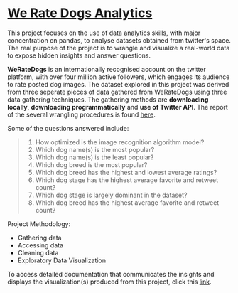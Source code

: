 #  [We Rate Dogs Analytics](https://github.com/ramanprecious/Data-Analyst-Portfolio/blob/main/WeRateDogs/wrangle_act.ipynb)

This project focuses on the use of data analytics skills, with major concentration on pandas, to analyse datasets obtained from twitter's space. The real purpose of the project is to wrangle and visualize a real-world data to expose hidden insights and answer questions. 

**WeRateDogs** is an internationally recognised account on the twitter platform, with over four million active followers, which engages its audience to rate posted dog images. The dataset explored in this project was derived from three seperate pieces of data gathered from WeRateDogs using three data gathering techniques. The gathering methods are **downloading locally**, **downloading programmatically** and **use of Twitter API**. The report of the several wrangling procedures is found [here](https://github.com/ramanprecious/We-Rate-Dog-Analysis/blob/main/wrangle_act.ipynb).


Some of the questions answered include:
> 1. How optimized is the image recognition algorithm model?
> 2. Which dog name(s) is the most popular?
> 3. Which dog name(s) is the least popular?
> 4. Which dog breed is the most popular?
> 5. Which dog breed has the highest and lowest average ratings?
> 6. Which dog stage has the highest average favorite and retweet count?
> 7. Which dog stage is largely dominant in the dataset?
> 8. Which dog breed has the highest average favorite and retweet count?

Project Methodology:
- Gathering data
- Accessing data
- Cleaning data
- Exploratory Data Visualization

To access detailed documentation that communicates the insights and displays the visualization(s) produced from this project, click this [link](https://github.com/ramanprecious/We-Rate-Dog-Analysis/blob/main/act_report.ipynb).

